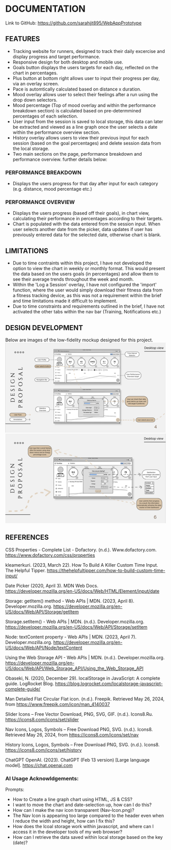 # DOCUMENTATION

Link to GitHub: https://github.com/sarahjjt895/WebAppPrototype

## FEATURES
* Tracking website for runners, designed to track their daily excercise and display progress and target performance.
* Responsive design for both desktop and mobile use.
* Goals button displays the users targets for each day, reflected on the chart in percentages.
* Plus button at bottom right allows user to input their progress per day, via an overlay screen. 
* Pace is automtically calculated based on distance x duration. 
* Mood overlay allows user to select their feelings after a run using the drop down selectors. 
* Mood percentage (Top of mood overlay and within the performance breakdown section) is calculated based on pre-determmined percentages of each selection. 
* User input from the session is saved to local storage, this data can later be extracted and viewed as a line graph once the user selects a date within the performance overview section.
* History overlay allows users to view their previous input for each session (based on the goal percentages) and delete session data from the local storage. 
* Two main sections on the page, performance breakdown and performance overview. further details below:


### PERFORMANCE BREAKDOWN
* Displays the users progress for that day after input for each category (e.g. distance, mood percentage etc.)

### PERFORMANCE OVERVIEW
* Displays the users progress (based off their goals), in chart view, calculating their performance in percentages according to their targets.
* Chart is populated with the data entered from the session input. When user selects another date from the picker, data updates if user has previously entered data for the selected date, otherwise chart is blank. 

## LIMITATIONS
* Due to time contraints within this project, I have not developed the option to view the chart in weekly or monthly format. This would present the data based on the users goals (in percentages) and allow them to see their average trends throughout the week and month. 
* Within the 'Log a Session' overlay, I have not configured the 'import' function, where the user would simply download their fitness data from a fitness tracking device, as this was not a requirement within the brief and time limitations made it difficult to implement. 
* Due to time constraints and requirements outlined in the brief, I have not activated the other tabs within the nav bar (Training, Notifications etc.)

## DESIGN DEVELOPMENT 
Below are images of the low-fidelity mockup designed for this project. 
![alt text](<Development 1.png>)
![alt text](<Development 2.png>)
## REFERENCES 
CSS Properties - Complete List - Dofactory. (n.d.). Www.dofactory.com. https://www.dofactory.com/css/properties

kleamerkuri. (2023, March 22). How To Build A Killer Custom Time Input. The Helpful Tipper. https://thehelpfultipper.com/how-to-build-custom-time-input/

Date Picker (2020, April 3). MDN Web Docs. https://developer.mozilla.org/en-US/docs/Web/HTML/Element/input/date

Storage: getItem() method - Web APIs | MDN. (2023, April 8). Developer.mozilla.org. https://developer.mozilla.org/en-US/docs/Web/API/Storage/getItem

Storage.setItem() - Web APIs | MDN. (n.d.). Developer.mozilla.org. https://developer.mozilla.org/en-US/docs/Web/API/Storage/setItem

Node: textContent property - Web APIs | MDN. (2023, April 7). Developer.mozilla.org. https://developer.mozilla.org/en-US/docs/Web/API/Node/textContent

Using the Web Storage API - Web APIs | MDN. (n.d.). Developer.mozilla.org. https://developer.mozilla.org/en-US/docs/Web/API/Web_Storage_API/Using_the_Web_Storage_API

Obaseki, N. (2020, December 29). localStorage in JavaScript: A complete guide. LogRocket Blog. https://blog.logrocket.com/localstorage-javascript-complete-guide/

Man Detailed Flat Circular Flat icon. (n.d.). Freepik. Retrieved May 26, 2024, from https://www.freepik.com/icon/man_4140037 

Slider Icons – Free Vector Download, PNG, SVG, GIF. (n.d.). Icons8.Ru. https://icons8.com/icons/set/slider

Nav Icons, Logos, Symbols – Free Download PNG, SVG. (n.d.). Icons8. Retrieved May 26, 2024, from https://icons8.com/icons/set/nav 

History Icons, Logos, Symbols – Free Download PNG, SVG. (n.d.). Icons8. https://icons8.com/icons/set/history

ChatGPT OpenAI. (2023). ChatGPT (Feb 13 version) [Large language model]. https://chat.openai.com

### AI Usage Acknowldgements:
Prompts:
* How to Create a line graph chart using HTML, JS & CSS?
* I want to move the chart and date-selection up, how can I do this?
* How can I make the nav icon transparent (Nav-Icon.png)?
* The Nav Icon is appearing too large compared to the header even when I reduce the width and height, how can I fix this?
* How does the lcoal storage work within javascript, and where can I access it in the developer tools of my web browser? 
* How can I retrieve the data saved within local storage based on the key (date)?
